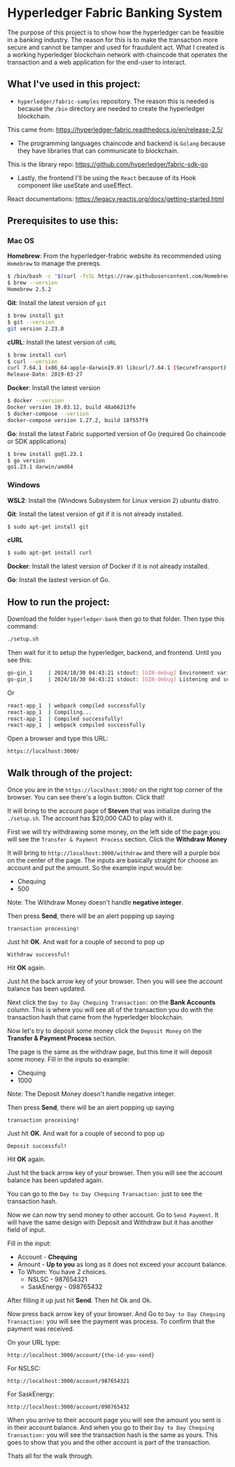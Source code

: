 # Hyperledger Fabric Banking System

The purpose of this project is to show how the hyperledger can be feasible in a banking industry. The reason for this is to make the transaction more secure and cannot be tamper and used for fraudulent act. What I created is a working hyperledger blockchain network with chaincode that operates the transaction and a web application for the end-user to interact.

## What I've used in this project:

- `hyperledger/fabric-samples` repository. The reason this is needed is because the `/bin` directory are needed to create the hyperledger blockchain.

This came from: https://hyperledger-fabric.readthedocs.io/en/release-2.5/

- The programming languages chaincode and backend is `Golang` because they have libraries that can communicate to blockchain.

This is the library repo: https://github.com/hyperledger/fabric-sdk-go

- Lastly, the frontend I'll be using the `React` because of its Hook component like useState and useEffect.

React documentations: https://legacy.reactjs.org/docs/getting-started.html

## Prerequisites to use this:

### Mac OS

**Homebrew**: From the hyperledger-frabric website its recommended using `Homebrew` to manage the prereqs.
```bash
$ /bin/bash -c "$(curl -fsSL https://raw.githubusercontent.com/Homebrew/install/master/install.sh)"
$ brew --version
Homebrew 2.5.2
```

**Git**: Install the latest version of `git`
```bash
$ brew install git
$ git --version
git version 2.23.0
```

**cURL**: Install the latest version of `cURL`
```bash
$ brew install curl
$ curl --version
curl 7.64.1 (x86_64-apple-darwin19.0) libcurl/7.64.1 (SecureTransport) LibreSSL/2.8.3 zlib/1.2.11 nghttp2/1.39.2
Release-Date: 2019-03-27
```

**Docker**: Install the latest version
```bash
$ docker --version
Docker version 19.03.12, build 48a66213fe
$ docker-compose --version
docker-compose version 1.27.2, build 18f557f9
```

**Go**: Install the latest Fabric supported version of Go (required Go chaincode or SDK applications)
```bash
$ brew install go@1.23.1
$ go version
go1.23.1 darwin/amd64
```

### Windows

**WSL2**: Install the (Windows Subsystem for Linux version 2) ubuntu distro.

**Git**: Install the latest version of git if it is not already installed.
```bash
$ sudo apt-get install git
```

**cURL**
```bash
$ sudo apt-get install curl
```

**Docker**: Install the latest version of Docker if it is not already installed.

**Go**: Install the lastest version of Go.

## How to run the project:

Download the folder `hyperledger-bank` then go to that folder. Then type this command:
```bash
./setup.sh
```

Then wait for it to setup the hyperledger, backend, and frontend. Until you see this:
```bash
go-gin_1     | 2024/10/30 04:43:21 stdout: [GIN-debug] Environment variable PORT is undefined. Using port :8080 by default
go-gin_1     | 2024/10/30 04:43:21 stdout: [GIN-debug] Listening and serving HTTP on :8080
```
Or 
```bash
react-app_1  | webpack compiled successfully
react-app_1  | Compiling...
react-app_1  | Compiled successfully!
react-app_1  | webpack compiled successfully
```


Open a browser and type this URL:
```
https://localhost:3000/
```

## Walk through of the project:

Once you are in the `https://localhost:3000/` on the right top corner of the browser. You can see there's
a login button. Click that!

It will bring to the account page of **Steven** that was initialize during the `./setup.sh`.
The account has $20,000 CAD to play with it.

First we will try withdrawing some money, on the left side of the page you will see the 
`Transfer & Payment Process` section. Click the **Withdraw Money**

It will bring to `http://localhost:3000/withdraw` and there will a purple box on the center of the page.
The inputs are basically straight for choose an account and put the amount. So the example input would be:
- Chequing
- 500

Note: The Withdraw Money doesn't handle **negative integer**.

Then press **Send**, there will be an alert popping up saying
```
transaction processing!
```
Just hit **OK**. And wait for a couple of second to pop up
```
Withdraw successful!
```
Hit **OK** again.

Just hit the back arrow key of your browser. Then you will see the account balance has been updated.

Next click the `Day to Day Chequing Transaction:` on the **Bank Accounts** column. This is where you will
see all of the transaction you do with the transaction hash that came from the hyperledger blockchain.

Now let's try to deposit some money click the `Deposit Money` on the **Transfer & Payment Process** section.

The page is the same as the withdraw page, but this time it will deposit some money. Fill in the inputs so example:
- Chequing
- 1000

Note: The Deposit Money doesn't handle negative integer.

Then press **Send**, there will be an alert popping up saying
```
transaction processing!
```
Just hit **OK**. And wait for a couple of second to pop up
```
Deposit successful!
```
Hit **OK** again.

Just hit the back arrow key of your browser. Then you will see the account balance has been updated again.

You can go to the `Day to Day Chequing Transaction:` just to see the transaction hash.

Now we can now try send money to other account. Go to `Send Payment`. It will have the same design with Deposit
and Withdraw but it has another field of input.

Fill in the input:
- Account - **Chequing**
- Amount - **Up to you** as long as it does not exceed your account balance.
- To Whom: You have 2 choices.
    - NSLSC - 987654321
    - SaskEnergy - 098765432

After filling it up just hit **Send**. Then hit Ok and Ok.

Now press back arrow key of your browser. And Go to `Day to Day Chequing Transaction:` you will see
the payment was process. To confirm that the payment was received.

On your URL type:
```
http://localhost:3000/account/{the-id-you-send}
```
For NSLSC:
```
http://localhost:3000/account/987654321
```
For SaskEnergy:
```
http://localhost:3000/account/098765432
```

When you arrive to their account page you will see the amount you sent is in their account balance. And when
you go to their `Day to Day Chequing Transaction:` you will see the transaction hash is the same as yours. This goes
to show that you and the other account is part of the transaction.

Thats all for the walk through.

